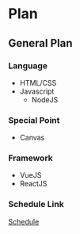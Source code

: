# Plan

## General Plan
### Language
* HTML/CSS
* Javascript
  * NodeJS
  
### Special Point
* Canvas

### Framework
* VueJS
* ReactJS

### Schedule Link
[Schedule](./Schedule.md)
